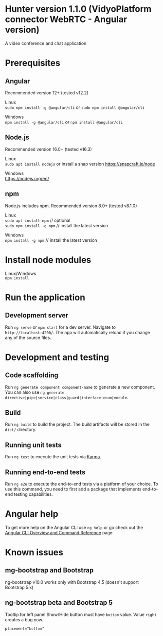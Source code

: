 # Hunter version 1.1.0 (VidyoPlatform connector WebRTC - Angular version)

A video conference and chat application.

# Prerequisites

## Angular 

Recommended version 12+ (tested v12.2)

Linux<br>
`sudo npm install -g @angular/cli` or `sudo npm install @angular/cli`

Windows<br>
`npm install -g @angular/cli` or `npm install @angular/cli`

## Node.js

Recommended version 16.0+ (tested v16.3)

Linux<br>
`sudo apt install nodejs` or install a snap version https://snapcraft.io/node

Windows <br>
https://nodejs.org/en/

## npm

Node.js includes npm.
Recommended version 8.0+ (tested v8.1.0)

Linux<br>
`sudo apt install npm` // optional      
`sudo npm install -g npm` // install the latest version

Windows<br>
`npm install -g npm` // install the latest version

# Install node modules

Linux/Windows<br>
`npm install`

# Run the application

## Development server

Run `ng serve` or `npm start` for a dev server. Navigate to `http://localhost:4200/`. The app will automatically reload if you change any of the source files.

# Development and testing

## Code scaffolding

Run `ng generate component component-name` to generate a new component. You can also use `ng generate directive|pipe|service|class|guard|interface|enum|module`.

## Build

Run `ng build` to build the project. The build artifacts will be stored in the `dist/` directory.

## Running unit tests

Run `ng test` to execute the unit tests via [Karma](https://karma-runner.github.io).

## Running end-to-end tests

Run `ng e2e` to execute the end-to-end tests via a platform of your choice. To use this command, you need to first add a package that implements end-to-end testing capabilities.

# Angular help

To get more help on the Angular CLI use `ng help` or go check out the [Angular CLI Overview and Command Reference](https://angular.io/cli) page.

# Known issues

## mg-bootstrap and Bootstrap

ng-bootstrap v10.0 works only with Bootstrap 4.5 (doesn't support Bootstrap 5.x)

## ng-bootstrap beta and Bootstrap 5

Tooltip for left panel Show/Hide button must have `bottom` value. Value `right` creates a bug now.

`placement="bottom"`


